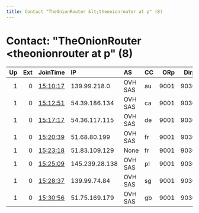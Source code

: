 ```yaml
---
title: Contact "TheOnionRouter &lt;theonionrouter at p" (8)
---
```


# Contact: "TheOnionRouter &lt;theonionrouter at p" (8)

|   Up |   Ext | JoinTime                                                                                            | IP             | AS      | CC   |   ORp |   Dirp | OS   | Version   | Nickname          |   eFamMembers |
|-----:|------:|:----------------------------------------------------------------------------------------------------|:---------------|:--------|:-----|------:|-------:|:-----|:----------|:------------------|--------------:|
|    1 |     0 | [15:10:17](https://metrics.torproject.org/rs.html#details/B2FAA686563E04B67B47401AED4FB6E661467980) | 139.99.218.0   | OVH SAS | au   |  9001 |   9030 | BSD  | 0.4.0.5   | TheOnionRouterAU  |             8 |
|    1 |     0 | [15:12:51](https://metrics.torproject.org/rs.html#details/189115C8B536FECE09B0AFBE374B7C7947D2D974) | 54.39.186.134  | OVH SAS | ca   |  9001 |   9030 | BSD  | 0.4.0.5   | TheOnionRouterCA  |             8 |
|    1 |     0 | [15:17:17](https://metrics.torproject.org/rs.html#details/253C796144AEF481E8123F446099E09F38E311F8) | 54.36.117.115  | OVH SAS | de   |  9001 |   9030 | BSD  | 0.4.0.5   | TheOnionRouterDE  |             8 |
|    1 |     0 | [15:20:39](https://metrics.torproject.org/rs.html#details/4C7D363FB508355E7E9B3097B4C77EA773CED136) | 51.68.80.199   | OVH SAS | fr   |  9001 |   9030 | BSD  | 0.4.0.5   | TheOnionRouterFR1 |             8 |
|    1 |     0 | [15:23:18](https://metrics.torproject.org/rs.html#details/74270D39F40E73F02E347E8F731C959EB5D10C4D) | 51.83.109.129  | None    | fr   |  9001 |   9030 | BSD  | 0.4.0.5   | TheOnionRouterFR2 |             8 |
|    1 |     0 | [15:25:09](https://metrics.torproject.org/rs.html#details/B8AA7473FE832916FEEED63DA85AF4BCBE0FF5A4) | 145.239.28.138 | OVH SAS | pl   |  9001 |   9030 | BSD  | 0.4.0.5   | TheOnionRouterPL  |             8 |
|    1 |     0 | [15:28:37](https://metrics.torproject.org/rs.html#details/6FF2879C07EF02BA77EC2D6FBF39D833C11E0D4E) | 139.99.74.84   | OVH SAS | sg   |  9001 |   9030 | BSD  | 0.4.0.5   | TheOnionRouterSG  |             8 |
|    1 |     0 | [15:30:56](https://metrics.torproject.org/rs.html#details/018BDEFC4B22E4AA23147DFAAD5A964E4EB6E3B0) | 51.75.169.179  | OVH SAS | gb   |  9001 |   9030 | BSD  | 0.4.0.5   | TheOnionRouterUK  |             8 |
